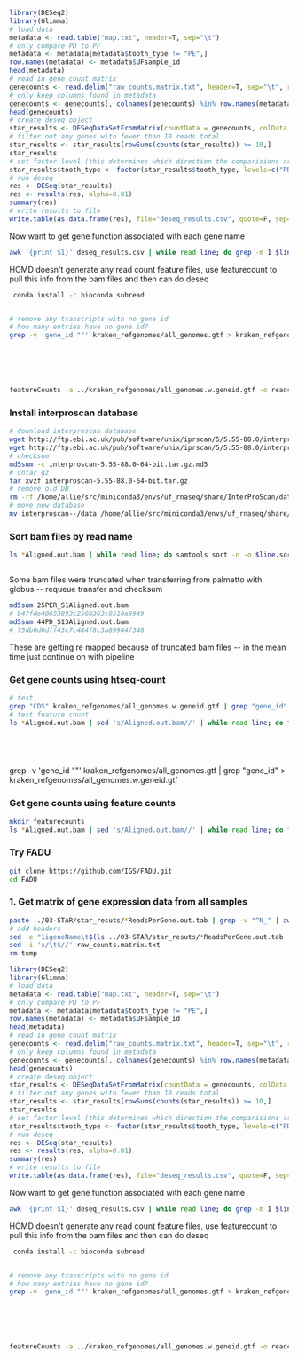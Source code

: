 
```R
library(DESeq2)
library(Glimma)
# load data
metadata <- read.table("map.txt", header=T, sep="\t")
# only compare PD to PF
metadata <- metadata[metadata$tooth_type != "PE",]
row.names(metadata) <- metadata$UFsample_id
head(metadata)
# read in gene count matrix
genecounts <- read.delim("raw_counts.matrix.txt", header=T, sep="\t", row.names=1)
# only keep columns found in metadata
genecounts <- genecounts[, colnames(genecounts) %in% row.names(metadata)]
head(genecounts)
# create deseq object
star_results <- DESeqDataSetFromMatrix(countData = genecounts, colData = metadata, design = ~tooth_type)
# filter out any genes with fewer than 10 reads total
star_results <- star_results[rowSums(counts(star_results)) >= 10,]
star_results
# set factor level (this determines which direction the comparisions are made -- by default it's by alphabetical order)
star_results$tooth_type <- factor(star_results$tooth_type, levels=c("PD", "PF"))
# run deseq
res <- DESeq(star_results)
res <- results(res, alpha=0.01)
summary(res)
# write results to file
write.table(as.data.frame(res), file="deseq_results.csv", quote=F, sep="\t")
```










Now want to get gene function associated with each gene name

```bash
awk '{print $1}' deseq_results.csv | while read line; do grep -m 1 $line ../03-STAR/star_resuts/kraken_refgenomes/all_genomes.gtf ; done > test

```

HOMD doesn't generate any read count feature files, use featurecount to pull this info from the bam files and then can do deseq 

```bash
 conda install -c bioconda subread 


# remove any transcripts with no gene id
# how many entries have no gene id?
grep -v 'gene_id ""' kraken_refgenomes/all_genomes.gtf > kraken_refgenomes/all_genomes.w.geneid.gtf






featureCounts -a ../kraken_refgenomes/all_genomes.w.geneid.gtf -o readcounts -T 60 ../*Aligned.out.bam
```




















### Install interproscan database


```bash
# download interproscan database
wget http://ftp.ebi.ac.uk/pub/software/unix/iprscan/5/5.55-88.0/interproscan-5.55-88.0-64-bit.tar.gz.md5
wget http://ftp.ebi.ac.uk/pub/software/unix/iprscan/5/5.55-88.0/interproscan-5.55-88.0-64-bit.tar.gz
# checksum
md5sum -c interproscan-5.55-88.0-64-bit.tar.gz.md5
# untar gz
tar xvzf interproscan-5.55-88.0-64-bit.tar.gz
# remove old DB
rm -rf /home/allie/src/miniconda3/envs/uf_rnaseq/share/InterProScan/data/
# move new database
mv interproscan--/data /home/allie/src/miniconda3/envs/uf_rnaseq/share/InterProScan/
```

### Sort bam files by read name

```bash
ls *Aligned.out.bam | while read line; do samtools sort -n -o $line.sort -O bam -@ 60 $line 2>$line.sort.err -m 2G; done



```

Some bam files were truncated when transferring from palmetto with globus -- requeue transfer and checksum

```bash
md5sum 25PER_S1Aligned.out.bam
# b47fde40653893c2568363c8510a9949
md5sum 44PD_S13Aligned.out.bam
# 75db0d6dff43c7c484f8c3a89944f348
```

These are getting re mapped because of truncated bam files -- in the mean time just continue on with pipeline

### Get gene counts using htseq-count


















```bash
# test
grep "CDS" kraken_refgenomes/all_genomes.w.geneid.gtf | grep "gene_id" > kraken_refgenomes/test.gtf
# test feature count
ls *Aligned.out.bam | sed 's/Aligned.out.bam//' | while read line; do featureCounts -f -p -M -C -B -O -a kraken_refgenomes/test.gtf -o featurecounts/$line.out -T 60 $line\Aligned.out.bam --extraAttributes gene -t CDS -g gene_id; done






```



grep -v 'gene_id ""' kraken_refgenomes/all_genomes.gtf | grep "gene_id" > kraken_refgenomes/all_genomes.w.geneid.gtf



### Get gene counts using feature counts

```bash
mkdir featurecounts
ls *Aligned.out.bam | sed 's/Aligned.out.bam//' | while read line; do featureCounts -f -p -M -C -B -O -a kraken_refgenomes/all_genomes.w.geneid.gtf -o featurecounts/$line.out -T 60 $line\Aligned.out.bam --extraAttributes gene; done 
```


### Try FADU

```bash
git clone https://github.com/IGS/FADU.git
cd FADU


```












### 1. Get matrix of gene expression data from all samples
```bash
paste ../03-STAR/star_resuts/*ReadsPerGene.out.tab | grep -v "^N_" | awk '{printf "%s\t", $1}{for (i=4;i<=NF;i+=4) printf "%s\t", $i; printf "\n" }' > temp
# add headers
sed -e "1igeneName\t$(ls ../03-STAR/star_resuts/*ReadsPerGene.out.tab  | sed 's/ReadsPerGene.out.tab//g' | sed 's/..\/03-STAR\/star_resuts\///' | sed 's/_.*//' | sed 's/^/UF/' |  tr '\n' '\t')" temp > raw_counts.matrix.txt
sed -i 's/\t$//' raw_counts.matrix.txt
rm temp
````

```R
library(DESeq2)
library(Glimma)
# load data
metadata <- read.table("map.txt", header=T, sep="\t")
# only compare PD to PF
metadata <- metadata[metadata$tooth_type != "PE",]
row.names(metadata) <- metadata$UFsample_id
head(metadata)
# read in gene count matrix
genecounts <- read.delim("raw_counts.matrix.txt", header=T, sep="\t", row.names=1)
# only keep columns found in metadata
genecounts <- genecounts[, colnames(genecounts) %in% row.names(metadata)]
head(genecounts)
# create deseq object
star_results <- DESeqDataSetFromMatrix(countData = genecounts, colData = metadata, design = ~tooth_type)
# filter out any genes with fewer than 10 reads total
star_results <- star_results[rowSums(counts(star_results)) >= 10,]
star_results
# set factor level (this determines which direction the comparisions are made -- by default it's by alphabetical order)
star_results$tooth_type <- factor(star_results$tooth_type, levels=c("PD", "PF"))
# run deseq
res <- DESeq(star_results)
res <- results(res, alpha=0.01)
summary(res)
# write results to file
write.table(as.data.frame(res), file="deseq_results.csv", quote=F, sep="\t")
```










Now want to get gene function associated with each gene name

```bash
awk '{print $1}' deseq_results.csv | while read line; do grep -m 1 $line ../03-STAR/star_resuts/kraken_refgenomes/all_genomes.gtf ; done > test

```

HOMD doesn't generate any read count feature files, use featurecount to pull this info from the bam files and then can do deseq 

```bash
 conda install -c bioconda subread 


# remove any transcripts with no gene id
# how many entries have no gene id?
grep -v 'gene_id ""' kraken_refgenomes/all_genomes.gtf > kraken_refgenomes/all_genomes.w.geneid.gtf






featureCounts -a ../kraken_refgenomes/all_genomes.w.geneid.gtf -o readcounts -T 60 ../*Aligned.out.bam
```













